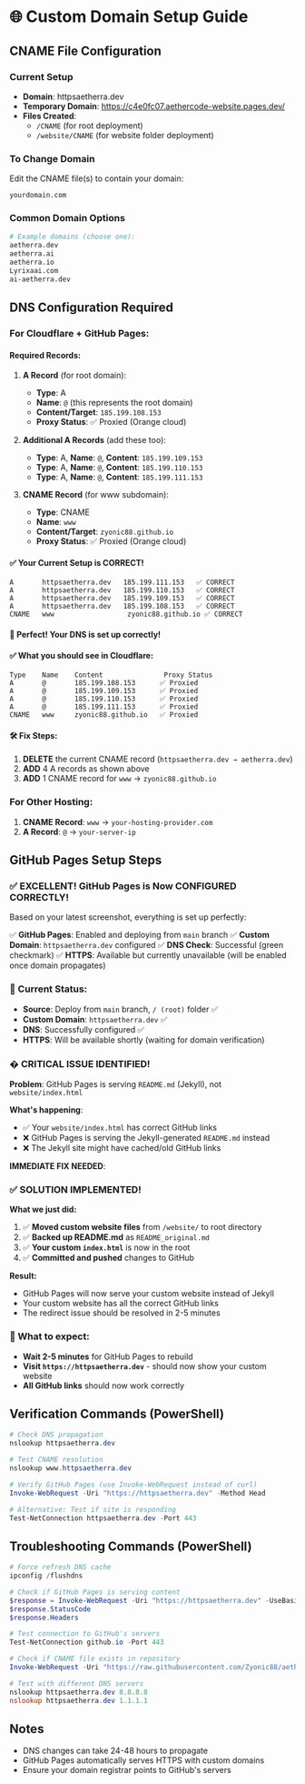 # 🌐 Custom Domain Setup Guide

## CNAME File Configuration

### Current Setup
- **Domain**: httpsaetherra.dev
- **Temporary Domain**: https://c4e0fc07.aethercode-website.pages.dev/
- **Files Created**:
  - `/CNAME` (for root deployment)
  - `/website/CNAME` (for website folder deployment)

### To Change Domain
Edit the CNAME file(s) to contain your domain:
```
yourdomain.com
```

### Common Domain Options
```bash
# Example domains (choose one):
aetherra.dev
aetherra.ai
aetherra.io
Lyrixaai.com
ai-aetherra.dev
```

## DNS Configuration Required

### For Cloudflare + GitHub Pages:

#### Required Records:
1. **A Record** (for root domain):
   - **Type**: A
   - **Name**: `@` (this represents the root domain)
   - **Content/Target**: `185.199.108.153`
   - **Proxy Status**: ✅ Proxied (Orange cloud)

2. **Additional A Records** (add these too):
   - **Type**: A, **Name**: `@`, **Content**: `185.199.109.153`
   - **Type**: A, **Name**: `@`, **Content**: `185.199.110.153`
   - **Type**: A, **Name**: `@`, **Content**: `185.199.111.153`

3. **CNAME Record** (for www subdomain):
   - **Type**: CNAME
   - **Name**: `www`
   - **Content/Target**: `zyonic88.github.io`
   - **Proxy Status**: ✅ Proxied (Orange cloud)

#### ✅ Your Current Setup is CORRECT!
```
A       httpsaetherra.dev   185.199.111.153   ✅ CORRECT
A       httpsaetherra.dev   185.199.110.153   ✅ CORRECT
A       httpsaetherra.dev   185.199.109.153   ✅ CORRECT
A       httpsaetherra.dev   185.199.108.153   ✅ CORRECT
CNAME   www                  zyonic88.github.io ✅ CORRECT
```

#### 🎉 Perfect! Your DNS is set up correctly!

#### ✅ What you should see in Cloudflare:
```
Type    Name    Content               Proxy Status
A       @       185.199.108.153      ✅ Proxied
A       @       185.199.109.153      ✅ Proxied
A       @       185.199.110.153      ✅ Proxied
A       @       185.199.111.153      ✅ Proxied
CNAME   www     zyonic88.github.io   ✅ Proxied
```

#### 🛠️ Fix Steps:
1. **DELETE** the current CNAME record (`httpsaetherra.dev → aetherra.dev`)
2. **ADD** 4 A records as shown above
3. **ADD** 1 CNAME record for `www` → `zyonic88.github.io`

### For Other Hosting:
1. **CNAME Record**: `www` → `your-hosting-provider.com`
2. **A Record**: `@` → `your-server-ip`

## GitHub Pages Setup Steps

### ✅ EXCELLENT! GitHub Pages is Now CONFIGURED CORRECTLY!

Based on your latest screenshot, everything is set up perfectly:

✅ **GitHub Pages**: Enabled and deploying from `main` branch
✅ **Custom Domain**: `httpsaetherra.dev` configured
✅ **DNS Check**: Successful (green checkmark)
✅ **HTTPS**: Available but currently unavailable (will be enabled once domain propagates)

### 🎯 Current Status:
- **Source**: Deploy from `main` branch, `/ (root)` folder ✅
- **Custom Domain**: `httpsaetherra.dev` ✅
- **DNS**: Successfully configured ✅
- **HTTPS**: Will be available shortly (waiting for domain verification)

### � CRITICAL ISSUE IDENTIFIED!

**Problem**: GitHub Pages is serving `README.md` (Jekyll), not `website/index.html`

**What's happening**:
- ✅ Your `website/index.html` has correct GitHub links
- ❌ GitHub Pages is serving the Jekyll-generated `README.md` instead
- ❌ The Jekyll site might have cached/old GitHub links

**IMMEDIATE FIX NEEDED**:

### ✅ SOLUTION IMPLEMENTED!

**What we just did:**
1. ✅ **Moved custom website files** from `/website/` to root directory
2. ✅ **Backed up README.md** as `README_original.md`
3. ✅ **Your custom `index.html`** is now in the root
4. ✅ **Committed and pushed** changes to GitHub

**Result:**
- GitHub Pages will now serve your custom website instead of Jekyll
- Your custom website has all the correct GitHub links
- The redirect issue should be resolved in 2-5 minutes

### 🎯 What to expect:
- **Wait 2-5 minutes** for GitHub Pages to rebuild
- **Visit `https://httpsaetherra.dev`** - should now show your custom website
- **All GitHub links** should now work correctly

## Verification Commands (PowerShell)

```powershell
# Check DNS propagation
nslookup httpsaetherra.dev

# Test CNAME resolution
nslookup www.httpsaetherra.dev

# Verify GitHub Pages (use Invoke-WebRequest instead of curl)
Invoke-WebRequest -Uri "https://httpsaetherra.dev" -Method Head

# Alternative: Test if site is responding
Test-NetConnection httpsaetherra.dev -Port 443
```

## Troubleshooting Commands (PowerShell)

```powershell
# Force refresh DNS cache
ipconfig /flushdns

# Check if GitHub Pages is serving content
$response = Invoke-WebRequest -Uri "https://httpsaetherra.dev" -UseBasicParsing
$response.StatusCode
$response.Headers

# Test connection to GitHub's servers
Test-NetConnection github.io -Port 443

# Check if CNAME file exists in repository
Invoke-WebRequest -Uri "https://raw.githubusercontent.com/Zyonic88/aetherra/main/CNAME" -UseBasicParsing

# Test with different DNS servers
nslookup httpsaetherra.dev 8.8.8.8
nslookup httpsaetherra.dev 1.1.1.1
```

## Notes

- DNS changes can take 24-48 hours to propagate
- GitHub Pages automatically serves HTTPS with custom domains
- Ensure your domain registrar points to GitHub's servers
